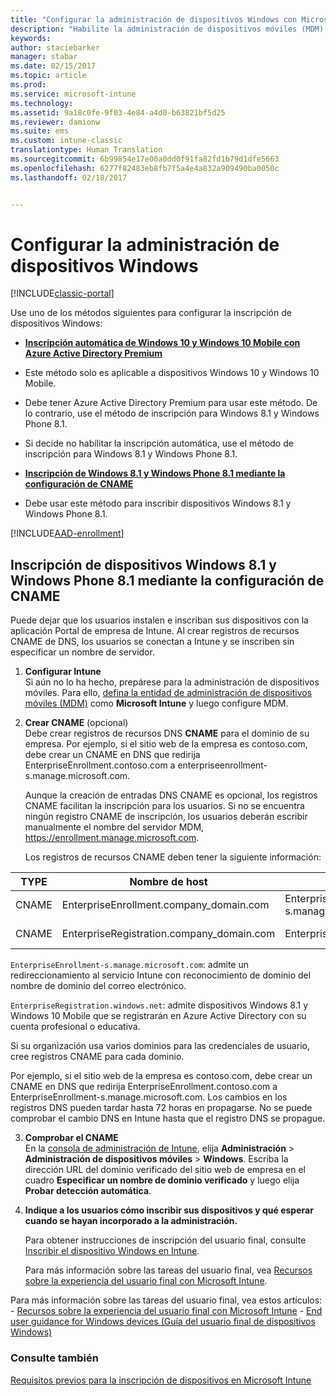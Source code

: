 ```yaml
---
title: "Configurar la administración de dispositivos Windows con Microsoft Intune | Microsoft Docs"
description: "Habilite la administración de dispositivos móviles (MDM) para dispositivos Windows con Microsoft Intune."
keywords: 
author: staciebarker
manager: stabar
ms.date: 02/15/2017
ms.topic: article
ms.prod: 
ms.service: microsoft-intune
ms.technology: 
ms.assetid: 9a18c0fe-9f03-4e84-a4d0-b63821bf5d25
ms.reviewer: damionw
ms.suite: ems
ms.custom: intune-classic
translationtype: Human Translation
ms.sourcegitcommit: 6b99854e17e00a0dd0f91fa82fd1b79d1dfe5663
ms.openlocfilehash: 6277f82483eb8fb7f5a4e4a832a909490ba0050c
ms.lasthandoff: 02/18/2017


---
```


# <a name="set-up-windows-device-management"></a>Configurar la administración de dispositivos Windows

[!INCLUDE[classic-portal](../includes/classic-portal.md)]

Use uno de los métodos siguientes para configurar la inscripción de dispositivos Windows:

- [**Inscripción automática de Windows 10 y Windows 10 Mobile con Azure Active Directory Premium**](#set-up-windows-10-and-windows-10-mobile-automatic-enrollment-with-azure-active-directory-premium) 
 -  Este método solo es aplicable a dispositivos Windows 10 y Windows 10 Mobile.
 -  Debe tener Azure Active Directory Premium para usar este método. De lo contrario, use el método de inscripción para Windows 8.1 y Windows Phone 8.1.
 -  Si decide no habilitar la inscripción automática, use el método de inscripción para Windows 8.1 y Windows Phone 8.1.


- [**Inscripción de Windows 8.1 y Windows Phone 8.1 mediante la configuración de CNAME**](#set-up-windows-81-and-windows-phone-81-enrollment-by-configuring-cname) 
 - Debe usar este método para inscribir dispositivos Windows 8.1 y Windows Phone 8.1.

[!INCLUDE[AAD-enrollment](../includes/win10-automatic-enrollment-aad.md)]

## <a name="set-up-windows-81-and-windows-phone-81-enrollment-by-configuring-cname"></a>Inscripción de dispositivos Windows 8.1 y Windows Phone 8.1 mediante la configuración de CNAME
Puede dejar que los usuarios instalen e inscriban sus dispositivos con la aplicación Portal de empresa de Intune. Al crear registros de recursos CNAME de DNS, los usuarios se conectan a Intune y se inscriben sin especificar un nombre de servidor.

1. **Configurar Intune**<br>
Si aún no lo ha hecho, prepárese para la administración de dispositivos móviles. Para ello, [defina la entidad de administración de dispositivos móviles (MDM)](prerequisites-for-enrollment.md#step-2-set-mdm-authority) como **Microsoft Intune** y luego configure MDM.

2. **Crear CNAME** (opcional)<br>
Debe crear registros de recursos DNS **CNAME** para el dominio de su empresa. Por ejemplo, si el sitio web de la empresa es contoso.com, debe crear un CNAME en DNS que redirija EnterpriseEnrollment.contoso.com a enterpriseenrollment-s.manage.microsoft.com.


    Aunque la creación de entradas DNS CNAME es opcional, los registros CNAME facilitan la inscripción para los usuarios. Si no se encuentra ningún registro CNAME de inscripción, los usuarios deberán escribir manualmente el nombre del servidor MDM, https://enrollment.manage.microsoft.com.


    Los registros de recursos CNAME deben tener la siguiente información:

  |TYPE|Nombre de host|Apunta a|TTL|
  |--------|-------------|-------------|-------|
  |CNAME|EnterpriseEnrollment.company_domain.com|EnterpriseEnrollment-s.manage.microsoft.com |1 hora|
  |CNAME|EnterpriseRegistration.company_domain.com|EnterpriseRegistration.windows.net|1 hora|

  `EnterpriseEnrollment-s.manage.microsoft.com`: admite un redireccionamiento al servicio Intune con reconocimiento de dominio del nombre de dominio del correo electrónico.

  `EnterpriseRegistration.windows.net`: admite dispositivos Windows 8.1 y Windows 10 Mobile que se registrarán en Azure Active Directory con su cuenta profesional o educativa.

  Si su organización usa varios dominios para las credenciales de usuario, cree registros CNAME para cada dominio.

  Por ejemplo, si el sitio web de la empresa es contoso.com, debe crear un CNAME en DNS que redirija EnterpriseEnrollment.contoso.com a EnterpriseEnrollment-s.manage.microsoft.com. Los cambios en los registros DNS pueden tardar hasta 72 horas en propagarse. No se puede comprobar el cambio DNS en Intune hasta que el registro DNS se propague.

3.  **Comprobar el CNAME**<br>En la [consola de administración de Intune](http://manage.microsoft.com), elija **Administración** &gt; **Administración de dispositivos móviles** &gt; **Windows**. Escriba la dirección URL del dominio verificado del sitio web de empresa en el cuadro **Especificar un nombre de dominio verificado** y luego elija **Probar detección automática**.

4.  **Indique a los usuarios cómo inscribir sus dispositivos y qué esperar cuando se hayan incorporado a la administración.**

    Para obtener instrucciones de inscripción del usuario final, consulte [Inscribir el dispositivo Windows en Intune](https://docs.microsoft.com/intune/enduser/enroll-your-device-in-intune-windows).

    Para más información sobre las tareas del usuario final, vea [Recursos sobre la experiencia del usuario final con Microsoft Intune](https://docs.microsoft.com/intune/deploy-use/what-to-tell-your-end-users-about-using-microsoft-intune).

Para más información sobre las tareas del usuario final, vea estos artículos:       - [Recursos sobre la experiencia del usuario final con Microsoft Intune](how-to-educate-your-end-users-about-microsoft-intune.md)
      - [End user guidance for Windows devices (Guía del usuario final de dispositivos Windows)](../enduser/using-your-windows-device-with-intune.md)

### <a name="see-also"></a>Consulte también
[Requisitos previos para la inscripción de dispositivos en Microsoft Intune](prerequisites-for-enrollment.md)

